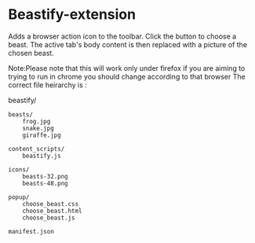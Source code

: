 # Beastify-extension
Adds a browser action icon to the toolbar. Click the button to choose a beast. The active tab's body content is then replaced with a picture of the chosen beast.


Note:Please note that this will work only under firefox if you are aiming to trying to run in chrome you should change according to that browser
The correct file heirarchy is :


beastify/

    beasts/
        frog.jpg
        snake.jpg
        giraffe.jpg

    content_scripts/
        beastify.js

    icons/
        beasts-32.png
        beasts-48.png

    popup/
        choose_beast.css
        choose_beast.html
        choose_beast.js

    manifest.json
